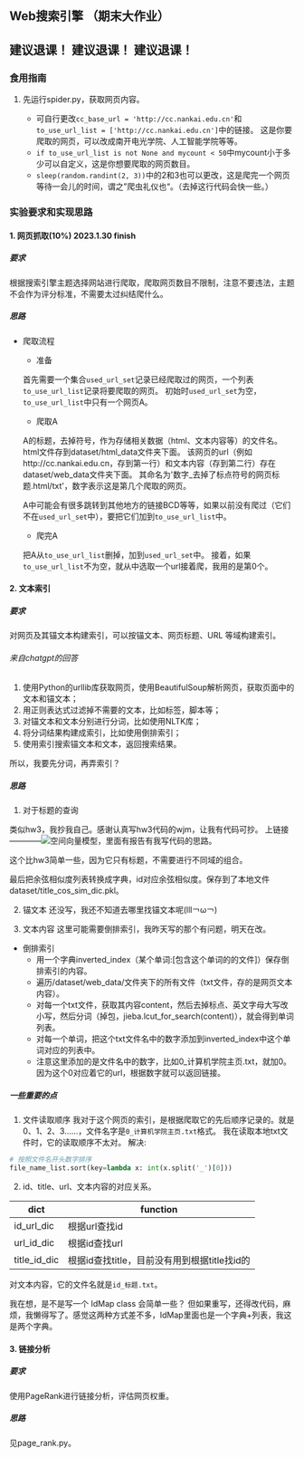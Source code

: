 ## Web搜索引擎 （期末⼤作业）
## 建议退课！ 建议退课！ 建议退课！ 
### 食用指南
1. 先运行spider.py，获取网页内容。

   * 可自行更改`cc_base_url = 'http://cc.nankai.edu.cn'`和`to_use_url_list = ['http://cc.nankai.edu.cn']`中的链接。
   这是你要爬取的网页，可以改成南开电光学院、人工智能学院等等。
   * `if to_use_url_list is not None and mycount < 50`中mycount小于多少可以自定义，这是你想要爬取的网页数目。
   * `sleep(random.randint(2, 3))`中的2和3也可以更改，这是爬完一个网页等待一会儿的时间，谓之”爬虫礼仪也“。（去掉这行代码会快一些。）


### 实验要求和实现思路
#### 1. 网页抓取(10%) 2023.1.30 finish
##### 要求

根据搜索引擎主题选择⽹站进⾏爬取，爬取网页数⽬不限制，注意不要违法，主题不会作为评分标准，不需要太过纠结爬什么。

##### 思路

* 爬取流程
   * 准备
  
   首先需要一个集合`used_url_set`记录已经爬取过的网页，一个列表`to_use_url_list`记录将要爬取的网页。
   初始时`used_url_set`为空，`to_use_url_list`中只有一个网页A。

   * 爬取A 
  
   A的标题，去掉符号，作为存储相关数据（html、文本内容等）的文件名。 
   html文件存到dataset/html_data文件夹下面。 
   该网页的url（例如http://cc.nankai.edu.cn，存到第一行）和文本内容（存到第二行）存在dataset/web_data文件夹下面。
   其命名为'数字_去掉了标点符号的网页标题.html/txt'，数字表示这是第几个爬取的网页。

   A中可能会有很多跳转到其他地方的链接BCD等等，如果以前没有爬过（它们不在`used_url_set`中），要把它们加到`to_use_url_list`中。

   * 爬完A
  
   把A从`to_use_url_list`删掉，加到`used_url_set`中。
   接着，如果`to_use_url_list`不为空，就从中选取一个url接着爬，我用的是第0个。

#### 2. 文本索引

##### 要求

对网页及其锚文本构建索引，可以按锚文本、⽹⻚标题、URL 等域构建索引。

###### 来自chatgpt的回答
1. 使用Python的urllib库获取网页，使用BeautifulSoup解析网页，获取页面中的文本和锚文本；
2. 用正则表达式过滤掉不需要的文本，比如标签，脚本等；
3. 对锚文本和文本分别进行分词，比如使用NLTK库；
4. 将分词结果构建成索引，比如使用倒排索引；
5. 使用索引搜索锚文本和文本，返回搜索结果。

所以，我要先分词，再弄索引？
##### 思路
1. 对于标题的查询

类似hw3，我抄我自己。感谢认真写hw3代码的wjm，让我有代码可抄。
上链接————![空间向量模型](https://github.com/jamie109/IR_VSM)，里面有报告有我写代码的思路。

这个比hw3简单一些，因为它只有标题，不需要进行不同域的组合。

最后把余弦相似度列表转换成字典，id对应余弦相似度。保存到了本地文件dataset/title_cos_sim_dic.pkl。

2. 锚文本
还没写，我还不知道去哪里找锚文本呢(lll￢ω￢)

3. 文本内容
这里可能需要倒排索引，我昨天写的那个有问题，明天在改。
* 倒排索引
  * 用一个字典inverted_index（某个单词:\[包含这个单词的的文件\]）保存倒排索引的内容。
  * 遍历/dataset/web_data/文件夹下的所有文件（txt文件，存的是网页文本内容）。
  * 对每一个txt文件，获取其内容content，然后去掉标点、英文字母大写改小写，然后分词（掉包，jieba.lcut_for_search(content)），就会得到单词列表。
  * 对每一个单词，把这个txt文件名中的数字添加到inverted_index中这个单词对应的列表中。
  * 注意这里添加的是文件名中的数字，比如0_计算机学院主页.txt，就加0。因为这个0对应着它的url，根据数字就可以返回链接。
##### 一些重要的点
1. 文件读取顺序
我对于这个网页的索引，是根据爬取它的先后顺序记录的。就是0、1、2、3……，文件名字是`0_计算机学院主页.txt`格式。
我在读取本地txt文件时，它的读取顺序不太对。
解决:
```python
# 按照文件名开头数字排序
file_name_list.sort(key=lambda x: int(x.split('_')[0]))
```
2. id、title、url、文本内容的对应关系。

|dict|function|
|----|----|
|id_url_dic|根据url查找id|
|url_id_dic|根据id查找url|
|title_id_dic|根据id查找title，目前没有用到根据title找id的|

对文本内容，它的文件名就是`id_标题.txt`。

我在想，是不是写一个 IdMap class 会简单一些？
但如果重写，还得改代码，麻烦，我懒得写了。感觉这两种方式差不多，IdMap里面也是一个字典+列表，我这是两个字典。

#### 3. 链接分析
##### 要求
使⽤PageRank进⾏链接分析，评估⽹⻚权重。
##### 思路
见page_rank.py。
